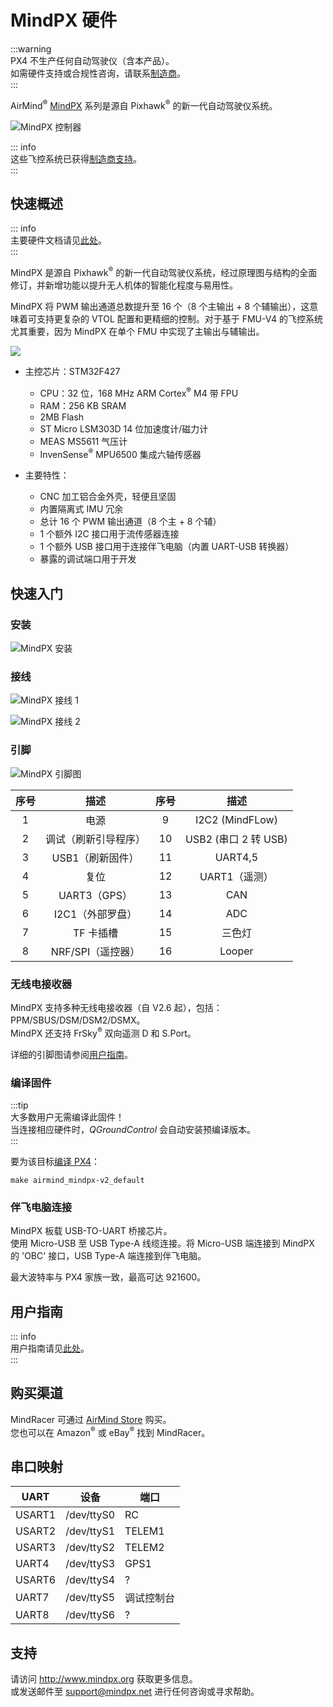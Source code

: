 # MindPX 硬件

:::warning  
PX4 不生产任何自动驾驶仪（含本产品）。  
如需硬件支持或合规性咨询，请联系[制造商](http://mindpx.net)。  
:::

AirMind<sup>&reg;</sup> [MindPX](http://mindpx.net) 系列是源自 Pixhawk<sup>&reg;</sup> 的新一代自动驾驶仪系统。

![MindPX 控制器](../../assets/hardware/hardware-mindpx.png)  

::: info  
这些飞控系统已获得[制造商支持](../flight_controller/autopilot_manufacturer_supported.md)。  
:::

## 快速概述  

::: info  
主要硬件文档请见[此处](http://mindpx.net/assets/accessories/Specification9.18_3_pdf.pdf)。  
:::

MindPX 是源自 Pixhawk<sup>&reg;</sup> 的新一代自动驾驶仪系统，经过原理图与结构的全面修订，并新增功能以提升无人机体的智能化程度与易用性。  

MindPX 将 PWM 输出通道总数提升至 16 个（8 个主输出 + 8 个辅输出），这意味着可支持更复杂的 VTOL 配置和更精细的控制。对于基于 FMU-V4 的飞控系统尤其重要，因为 MindPX 在单个 FMU 中实现了主输出与辅输出。  

![](../../assets/hardware/hardware-mindpx-specs.png)  

- 主控芯片：STM32F427  

  - CPU：32 位，168 MHz ARM Cortex<sup>&reg;</sup> M4 带 FPU  
  - RAM：256 KB SRAM  
  - 2MB Flash  
  - ST Micro LSM303D 14 位加速度计/磁力计  
  - MEAS MS5611 气压计  
  - InvenSense<sup>&reg;</sup> MPU6500 集成六轴传感器  

- 主要特性：  
  - CNC 加工铝合金外壳，轻便且坚固  
  - 内置隔离式 IMU 冗余  
  - 总计 16 个 PWM 输出通道（8 个主 + 8 个辅）  
  - 1 个额外 I2C 接口用于流传感器连接  
  - 1 个额外 USB 接口用于连接伴飞电脑（内置 UART-USB 转换器）  
  - 暴露的调试端口用于开发  

## 快速入门  

### 安装  

![MindPX 安装](../../assets/hardware/hardware-mindpx-mounting.png)  

### 接线  

![MindPX 接线 1](../../assets/hardware/hardware-mindpx-wiring1.png)  

![MindPX 接线 2](../../assets/hardware/hardware-mindpx-wiring2.png)  

### 引脚  

![MindPX 引脚图](../../assets/hardware/hardware-mindpx-pin.png)  

| 序号 |        描述         | 序号 |       描述        |
| :--: | :-----------------: | :--: | :---------------: |
|  1   |         电源         |  9   | I2C2 (MindFLow)  |
|  2   | 调试（刷新引导程序） |  10  | USB2 (串口 2 转 USB) |
|  3   | USB1（刷新固件）    |  11  |     UART4,5      |
|  4   |        复位         |  12  | UART1（遥测）    |
|  5   |     UART3（GPS）    |  13  |       CAN        |
|  6   | I2C1（外部罗盘）    |  14  |       ADC        |
|  7   |     TF 卡插槽       |  15  |    三色灯        |
|  8   | NRF/SPI（遥控器）   |  16  |      Looper      |

### 无线电接收器  

MindPX 支持多种无线电接收器（自 V2.6 起），包括：PPM/SBUS/DSM/DSM2/DSMX。  
MindPX 还支持 FrSky<sup>&reg;</sup> 双向遥测 D 和 S.Port。  

详细的引脚图请参阅[用户指南](http://mindpx.net/assets/accessories/UserGuide9.18_2_pdf.pdf)。  

### 编译固件  

:::tip  
大多数用户无需编译此固件！  
当连接相应硬件时，_QGroundControl_ 会自动安装预编译版本。  
:::

要为该目标[编译 PX4](../dev_setup/building_px4.md)：

```
make airmind_mindpx-v2_default
```

### 伴飞电脑连接  

MindPX 板载 USB-TO-UART 桥接芯片。  
使用 Micro-USB 至 USB Type-A 线缆连接。将 Micro-USB 端连接到 MindPX 的 'OBC' 接口，USB Type-A 端连接到伴飞电脑。  

最大波特率与 PX4 家族一致，最高可达 921600。  

## 用户指南  

::: info  
用户指南请见[此处](http://mindpx.net/assets/accessories/UserGuide9.18_2_pdf.pdf)。  
:::

## 购买渠道  

MindRacer 可通过 [AirMind Store](http://drupal.xitronet.com/?q=catalog) 购买。  
您也可以在 Amazon<sup>&reg;</sup> 或 eBay<sup>&reg;</sup> 找到 MindRacer。  

## 串口映射  

| UART   | 设备      | 端口         |
| ------ | --------- | ------------ |
| USART1 | /dev/ttyS0 | RC           |
| USART2 | /dev/ttyS1 | TELEM1       |
| USART3 | /dev/ttyS2 | TELEM2       |
| UART4  | /dev/ttyS3 | GPS1         |
| USART6 | /dev/ttyS4 | ?            |
| UART7  | /dev/ttyS5 | 调试控制台   |
| UART8  | /dev/ttyS6 | ?            |

<!-- 注意：通过 https://github.com/PX4/PX4-user_guide/pull/672#issuecomment-598198434 获取端口信息 -->

## 支持  

请访问 http://www.mindpx.org 获取更多信息。  
或发送邮件至 [support@mindpx.net](mailto:support@mindpx.net) 进行任何咨询或寻求帮助。